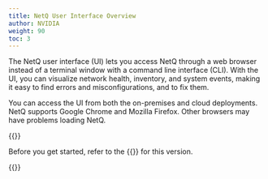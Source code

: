 ```yaml
---
title: NetQ User Interface Overview
author: NVIDIA
weight: 90
toc: 3
---
```

The NetQ user interface (UI) lets you access NetQ through a web browser instead of a terminal window with a command line interface (CLI). With the UI, you can visualize network health, inventory, and system events, making it easy to find errors and misconfigurations, and to fix them.

You can access the UI from both the on-premises and cloud deployments. NetQ supports Google Chrome and Mozilla Firefox. Other browsers may have problems loading NetQ.

{{<notice tip>}}

Before you get started, refer to the {{<link title="NVIDIA NetQ 4.3 Release Notes" text="release notes">}} for this version.

{{</notice>}}
